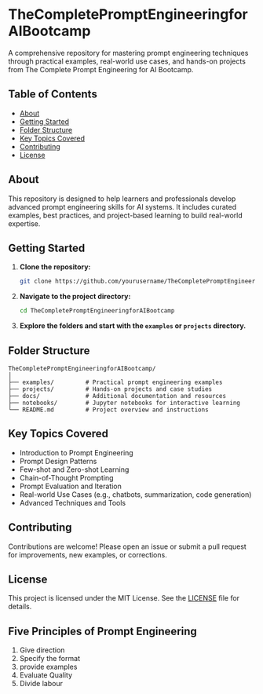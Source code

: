 # TheCompletePromptEngineeringforAIBootcamp
A comprehensive repository for mastering prompt engineering techniques through practical examples, real-world use cases, and hands-on projects from The Complete Prompt Engineering for AI Bootcamp.

## Table of Contents
- [About](#about)
- [Getting Started](#getting-started)
- [Folder Structure](#folder-structure)
- [Key Topics Covered](#key-topics-covered)
- [Contributing](#contributing)
- [License](#license)

## About
This repository is designed to help learners and professionals develop advanced prompt engineering skills for AI systems. It includes curated examples, best practices, and project-based learning to build real-world expertise.

## Getting Started
1. **Clone the repository:**
   ```sh
   git clone https://github.com/yourusername/TheCompletePromptEngineeringforAIBootcamp.git
   ```
2. **Navigate to the project directory:**
   ```sh
   cd TheCompletePromptEngineeringforAIBootcamp
   ```
3. **Explore the folders and start with the `examples` or `projects` directory.**

## Folder Structure
```
TheCompletePromptEngineeringforAIBootcamp/
│
├── examples/         # Practical prompt engineering examples
├── projects/         # Hands-on projects and case studies
├── docs/             # Additional documentation and resources
├── notebooks/        # Jupyter notebooks for interactive learning
└── README.md         # Project overview and instructions
```

## Key Topics Covered
- Introduction to Prompt Engineering
- Prompt Design Patterns
- Few-shot and Zero-shot Learning
- Chain-of-Thought Prompting
- Prompt Evaluation and Iteration
- Real-world Use Cases (e.g., chatbots, summarization, code generation)
- Advanced Techniques and Tools

## Contributing
Contributions are welcome! Please open an issue or submit a pull request for improvements, new examples, or corrections.

## License
This project is licensed under the MIT License. See the [LICENSE](LICENSE) file for details.


## Five Principles of Prompt Engineering
1. Give direction
2. Specify the format
3. provide examples
4. Evaluate Quality
5. Divide labour
